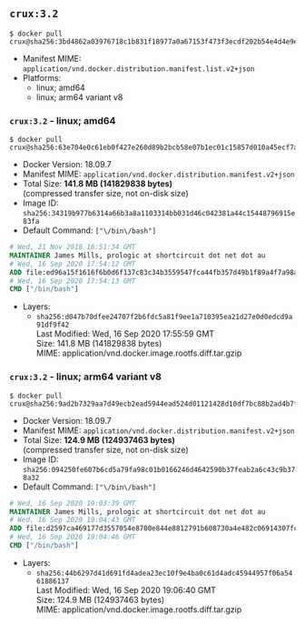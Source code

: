 ## `crux:3.2`

```console
$ docker pull crux@sha256:3bd4862a03976718c1b831f18977a0a67153f473f3ecdf202b54e4d4e9e31354
```

-	Manifest MIME: `application/vnd.docker.distribution.manifest.list.v2+json`
-	Platforms:
	-	linux; amd64
	-	linux; arm64 variant v8

### `crux:3.2` - linux; amd64

```console
$ docker pull crux@sha256:63e704e0c61eb0f427e260d89b2bcb58e07b1ec01c15857d010a45ecf7a34dda
```

-	Docker Version: 18.09.7
-	Manifest MIME: `application/vnd.docker.distribution.manifest.v2+json`
-	Total Size: **141.8 MB (141829838 bytes)**  
	(compressed transfer size, not on-disk size)
-	Image ID: `sha256:34319b977b6314a66b3a8a1103314bb031d46c042381a44c15448796915e83fa`
-	Default Command: `["\/bin\/bash"]`

```dockerfile
# Wed, 21 Nov 2018 16:51:34 GMT
MAINTAINER James Mills, prologic at shortcircuit dot net dot au
# Wed, 16 Sep 2020 17:54:12 GMT
ADD file:ed96a15f1616f6b0d6f137c83c34b3559547fca44fb357d49b1f89a4f7a98a80 in / 
# Wed, 16 Sep 2020 17:54:13 GMT
CMD ["/bin/bash"]
```

-	Layers:
	-	`sha256:d047b70dfee24707f2b6fdc5a81f9ee1a710395ea21d27e0d0edcd9a91df9f42`  
		Last Modified: Wed, 16 Sep 2020 17:55:59 GMT  
		Size: 141.8 MB (141829838 bytes)  
		MIME: application/vnd.docker.image.rootfs.diff.tar.gzip

### `crux:3.2` - linux; arm64 variant v8

```console
$ docker pull crux@sha256:9ad2b7329aa7d49ecb2ead5944ead524d01121428d10df7bc88b2ad4b7f70297
```

-	Docker Version: 18.09.7
-	Manifest MIME: `application/vnd.docker.distribution.manifest.v2+json`
-	Total Size: **124.9 MB (124937463 bytes)**  
	(compressed transfer size, not on-disk size)
-	Image ID: `sha256:094250fe607b6cd5a79fa98c01b0166246d4642590b37feab2a6c43c9b378a32`
-	Default Command: `["\/bin\/bash"]`

```dockerfile
# Wed, 16 Sep 2020 19:03:39 GMT
MAINTAINER James Mills, prologic at shortcircuit dot net dot au
# Wed, 16 Sep 2020 19:04:43 GMT
ADD file:d2597ca469177d3557054e8700e844e8812791b608730a4e482c06914307fc5a in / 
# Wed, 16 Sep 2020 19:04:46 GMT
CMD ["/bin/bash"]
```

-	Layers:
	-	`sha256:44b6297d41d691fd4adea23ec10f9e4ba0c61d4adc45944957f06a5461886137`  
		Last Modified: Wed, 16 Sep 2020 19:06:40 GMT  
		Size: 124.9 MB (124937463 bytes)  
		MIME: application/vnd.docker.image.rootfs.diff.tar.gzip
